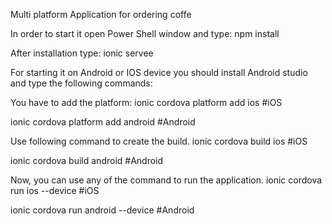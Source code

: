 Multi platform Application for ordering coffe


In order to start it open Power Shell window and type: 
npm install 

After installation type: 
ionic servee




For starting it on Android or IOS device you should install Android studio and type the following commands:

You have to add the platform:
ionic cordova platform add ios #iOS

ionic cordova platform add android #Android

Use following command to create the build.
ionic cordova build ios #iOS

ionic cordova build android #Android

Now, you can use any of the command to run the application.
ionic cordova run ios --device #iOS

ionic cordova run android --device #Android


